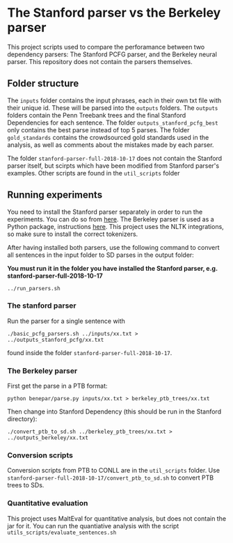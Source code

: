 # The Stanford parser vs the Berkeley parser

This project scripts used to compare the perforamance between two dependency parsers: The Stanford PCFG parser, and the Berkeley neural parser. This repository does not contain the parsers themselves.

## Folder structure

The `inputs` folder contains the input phrases, each in their own txt file with their unique id. These will be parsed into the `outputs` folders. The `outputs` folders contain the Penn Treebank trees and the final Stanford Dependencies for each sentence. The folder `outputs_stanford_pcfg_best` only contains the best parse instead of top 5 parses. The folder `gold_standards` contains the crowdsourced gold standards used in the analysis, as well as comments about the mistakes made by each parser.

The folder `stanford-parser-full-2018-10-17` does not contain the Stanford parser itself, but scirpts which have been modified from Stanford parser's examples. Other scripts are found in the `util_scripts` folder

## Running experiments

You need to install the Stanford parser separately in order to run the experiments. You can do so from [here](http://nlp.stanford.edu/software/lex-parser.html#Dogit@github.com:irenenikk/parser-evaluation.gitwnload). The Berkeley parser is used as a Python package, instructions [here](https://github.com/nikitakit/self-attentive-parser#installation). This project uses the NLTK integrations, so make sure to install the correct tokenizers. 

After having installed both parsers, use the following command to convert all sentences in the input folder to SD parses in the output folder:

**You must run it in the folder you have installed the Stanford parser, e.g. stanford-parser-full-2018-10-17**

```
../run_parsers.sh
```

### The stanford parser


Run the parser for a single sentence with

```
./basic_pcfg_parsers.sh ../inputs/xx.txt > ../outputs_stanford_pcfg/xx.txt
```

found inside the folder `stanford-parser-full-2018-10-17`.

### The Berkeley parser

First get the parse in a PTB format:

```
python benepar/parse.py inputs/xx.txt > berkeley_ptb_trees/xx.txt
```

Then change into Stanford Dependency (this should be run in the Stanford directory):

```
./convert_ptb_to_sd.sh ../berkeley_ptb_trees/xx.txt > ../outputs_berkeley/xx.txt
```

### Conversion scripts

Conversion scripts from PTB to CONLL are in the `util_scripts` folder. Use `stanford-parser-full-2018-10-17/convert_ptb_to_sd.sh` to convert PTB trees to SDs.

### Quantitative evaluation

This project uses MaltEval for quantitative analysis, but does not contain the jar for it. You can run the quantiative analysis with the script `utils_scripts/evaluate_sentences.sh`
